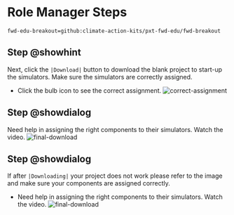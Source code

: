 # Role Manager Steps
```package
fwd-edu-breakout=github:climate-action-kits/pxt-fwd-edu/fwd-breakout
```
## Step @showhint
Next, click the ``|Download|`` button to download the blank project to start-up the simulators.
Make sure the simulators are correctly assigned. 
- Click the bulb icon to see the correct assignment.
![correct-assignment](https://climate-action-kits.github.io/pxt-fwd-edu/tutorial-assets/correct-assignment-tree.png)

## Step @showdialog
Need help in assigning the right components to their simulators. Watch the video.
![final-download](https://climate-action-kits.github.io/pxt-fwd-edu/tutorial-assets/servo-assign.gif)

## Step @showdialog
If after ``|Downloading|`` your project does not work please refer to the
image and make sure your components are assigned correctly.
- Need help in assigning the right components to their simulators. Watch the video.
![final-download](https://climate-action-kits.github.io/pxt-fwd-edu/tutorial-assets/servo-assign.gif)
